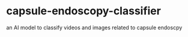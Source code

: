# capsule-endoscopy-classifier
an AI model to classify videos and images related to capsule endoscpy
